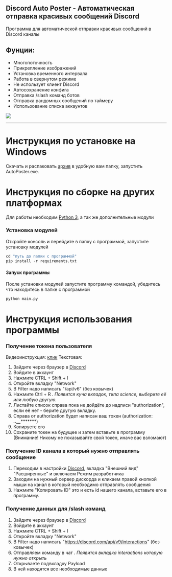 __Discord Auto Poster - Автоматическая отправка красивых сообщений Discord__ 
-------------
Программа для автоматической отправки красивых сообщений в Discord каналы
## Фунции:
- Многопоточность
- Прикрепление изображений
- Установка временного интервала
- Работа в свернутом режиме
- Не использует клиент Discord
- Автосохранение конфига
- Отправка /slash команд ботов
- Отправка рандомных сообщений по таймеру
- Использование списка аккаунтов

![](https://i.imgur.com/9lcDyii.png)

----------
# Инструкция по установке на Windows

Скачать и распаковать [архив](https://github.com/discord-camp/discord-autoposter/releases/download/v2.0.0/discord-autoposter.7z) в удобную вам папку, запустить AutoPoster.exe.

# Инструкция по сборке на других платформах
Для работы необходим [Python 3](https://www.python.org/), а так же дополнительные модули
### Установка модулей
Откройте консоль и перейдите в папку с программой, запустите установку модулей
```python
cd "путь до папки с программой"
pip install -r requirements.txt
```
#### Запуск программы
После установки модулей запустите программу командой, убедитесь что находитесь в папке с программой
```python
python main.py
```
# Инструкция использования программы
### Получение токена пользователя
Видеоинструкция: [клик](https://www.youtube.com/watch?v=9eE39IGQNcs)
Текстовая:
1) Зайдите через браузер в [Discord](https://discordapp.com)
2) Войдите в аккаунт
3) Нажмите CTRL + Shift + I
4) Откройте вкладку "Network"
5) В Filter надо написать "/api/v6" (без ковычек)
6) Нажмите Ctrl + R
*. Появится куча вкладок, типа science, выберите её или любую другую.*
7) Листайте список справа пока не дойдёте до надписи "authorization", если её нет - берите другую вкладку.
8) Справа от authorization будет написан ваш токен (authorization: ************************.******.*******_********_**********) 
9) Копируете его
10) Сохраните токен на будущее и затем вставьте в программу (Внимание! Никому не показывайте свой токен, иначе вас взломают)
### Получение ID канала в который нужно отправлять сообщение
1) Переходим в настройки [Discord](https://discordapp.com), вкладка "Внешний вид" "Расширенные" и включаем Режим разработчика
2) Заходим на нужный сервер дискорда и кликаем правой кнопкой мыши на канал в который необходимо отправлять сообщения
3) Нажмите "Копировать ID" это и есть id нашего канала, вставьте его в программу.
### Получение данных для /slash команд
1) Зайдите через браузер в [Discord](https://discordapp.com)
2) Войдите в аккаунт
3) Нажмите CTRL + Shift + I
4) Откройте вкладку "Network"
5) В Filter надо написать "https://discord.com/api/v9/interactions" (без ковычек)
6) Отправляем команду в чат
*. Появится вкладка interactions которую нужно открыть*
7) Открываете подвкладку Payload
8) В ней находятся все необходимые данные
